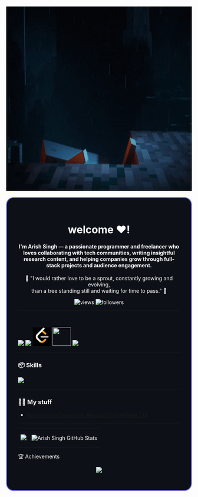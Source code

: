 <p align="center">
  <img src="h.gif" alt="Typing SVG" width="1000px" height ="500px" />
</p>

<div align="left" style="border: 2px solid #6C63FF; border-radius: 20px; padding: 30px; background-color: #0d1117; color: #ffffff;">

<!-- Banner -->
<!-- <img src="https://render.gitanimals.org/farms/yashksaini-coder" width="800" height="250" /> -->

<p>
<h1 align="center" > welcome  &hearts;</b>!</h1>

<h4 align="center">I'm Arish Singh — a passionate programmer and freelancer who loves collaborating with tech communities, writing insightful research
content, and helping companies grow through full-stack projects and audience engagement.</h4>
 
<div align="center">
  <p style="color:"red"; font-size:20px; font-style:italic; font-weight:bold;">
    🌱 "I would rather love to be a sprout, constantly growing and evolving,<br>
    than a tree standing still and waiting for time to pass." 🌿
  </p>
</div>
<!-- GitHub Profile Views Counter -->
<p align="center">
  <img src="https://komarev.com/ghpvc/?username=Arishsingh&label=Profile+Views&color=0e75b6&style=flat" alt="views" />
  <img src="https://img.shields.io/github/followers/Arishsingh?label=Followers&style=social" alt="followers" />
</p>


---

<p align="left">

  <br>
 <p align="left">
  <a href="https://dev.to/arishsingh99"><img src="https://skillicons.dev/icons?i=devto" /></a>
  <a href="https://www.linkedin.com/in/arish-singh-63a5b732a"><img src="https://skillicons.dev/icons?i=linkedin" /></a>
  <a href="https://leetcode.com/u/Arishsingh99/"><img src="pppppp.png" height ="50px" width ="50px" /></a>
  <a href="http://www.youtube.com/@Notaedit.76"><img src="https://encrypted-tbn0.gstatic.com/images?q=tbn:ANd9GcRfyLJ33DoPmLLAnofKWFw5THprcFbLcleOnA&s" height ="50px" width ="50px" /></a>
  <a href="https://www.instagram.com/arish.talks/"><img src="https://skillicons.dev/icons?i=instagram" /></a>
</p>


---

### 📦 Skills
<p align="left">
  <img src="https://skillicons.dev/icons?i=java,github,figma,python,html,css,javascript,mysql,mongodb,firebase,bootstrap"  width="1000px"/>
</p>

---
### 🫶🏻 My stuff
<ul align="left">
  <li><a href="https://dev.to/arishsingh99/amazon-q-developer-cli-2p3h"> how i build a Game with Amazon Q Developer CLI</a></li>
</ul>

---


<table>
  <tr>
    <td>
      <img src="https://github-streak-stats-ruby.vercel.app/?user=Arishsingh&theme=tokyonight&hide_border=true" />
    </td>
    <td>
<p align="center">
  <img src="https://awesome-github-stats.azurewebsites.net/user-stats/Arishsingh?cardType=octocat&theme=tokyonight&preferLogin=false&Border=%23DD272700" alt="Arish Singh GitHub Stats" />
  <br />
</p>
   
  </tr>
  
</table>

🏆 Achievements

<p align="center">
  <img src="https://github-profile-trophy.vercel.app/?username=Arishsingh&theme=radical&no-frame=true&no-bg=true&margin-w=15" />
</p>


